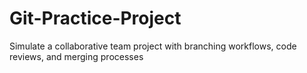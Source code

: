 # Git-Practice-Project
Simulate a collaborative team project with branching workflows, code reviews, and merging processes
